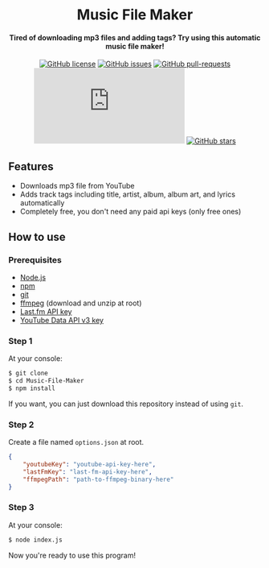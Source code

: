 <h1 align="center">Music File Maker</h1>
<h4 align="center">Tired of downloading mp3 files and adding tags? Try using this automatic music file maker!</h4>

<div align="center">

[![GitHub license](https://img.shields.io/github/license/redteadeveloper/Music-FIle-Maker.svg)](https://github.com/redteadeveloper/Music-FIle-Maker/blob/master/LICENSE)
[![GitHub issues](https://img.shields.io/github/issues/redteadeveloper/Music-FIle-Maker.svg)](https://GitHub.com/redteadeveloper/Music-FIle-Maker/issues/)
[![GitHub pull-requests](https://img.shields.io/github/issues-pr/redteadeveloper/Music-FIle-Maker.svg)](https://GitHub.com/redteadeveloper/Music-FIle-Maker/pull/)
[![Only 32 Kb](https://badge-size.herokuapp.com/redteadeveloper/Music-FIle-Maker/master/index.js)](https://github.com/redteadeveloper/Music-FIle-Maker/blob/master/index.js)
[![GitHub stars](https://img.shields.io/github/stars/redteadeveloper/Music-FIle-Maker.svg?style=social&label=Star&maxAge=2592000)](https://GitHub.com/redteadeveloper/Music-FIle-Maker/stargazers/)

</div>

## Features
- Downloads mp3 file from YouTube
- Adds track tags including title, artist, album, album art, and lyrics automatically
- Completely free, you don't need any paid api keys (only free ones)

## How to use

### Prerequisites
- [Node.js](https://nodejs.org)
- [npm](https://www.npmjs.com/)
- [git](https://git-scm.com/)
- [ffmpeg](https://ffmpeg.org/download.html) (download and unzip at root)
- [Last.fm API key](https://www.last.fm/api)
- [YouTube Data API v3 key](https://console.cloud.google.com/marketplace/product/google/youtube.googleapis.com?q=search&referrer=search)

### Step 1
At your console:
```bash
$ git clone
$ cd Music-File-Maker
$ npm install
```
If you want, you can just download this repository instead of using ``git``.

### Step 2
Create a file named ``options.json`` at root.
```json
{
    "youtubeKey": "youtube-api-key-here",
    "lastFmKey": "last-fm-api-key-here",
    "ffmpegPath": "path-to-ffmpeg-binary-here" 
}
```

### Step 3
At your console:
```bash
$ node index.js
```
Now you're ready to use this program!
